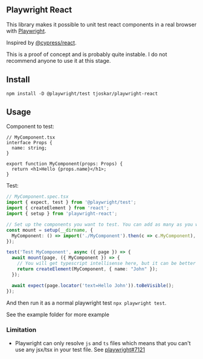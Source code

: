 ## Playwright React

This library makes it possible to unit test react components in a real browser with [Playwright](https://playwright.dev/).

Inspired by [@cypress/react](https://www.npmjs.com/package/@cypress/react).

This is a proof of concept and is probably quite instable. I do not recommend anyone to use it at this stage.

## Install

```
npm install -D @playwright/test tjoskar/playwright-react
```

## Usage

Component to test:

```tsx
// MyComponent.tsx
interface Props {
  name: string;
}

export function MyComponent(props: Props) {
  return <h1>Hello {props.name}</h1>;
}
```

Test:
```ts
// MyComponent.spec.tsx
import { expect, test } from '@playwright/test';
import { createElement } from 'react';
import { setup } from 'playwright-react';

// Set up the components you want to test. You can add as many as you want.
const mount = setup(__dirname, {
  MyComponent: () => import('./MyComponent').then(c => c.MyComponent),
});

test('Test MyComponent', async ({ page }) => {
  await mount(page, ({ MyComponent }) => {
    // You will get typescript intellisense here, but it can be better
    return createElement(MyComponent, { name: "John" });
  });

  await expect(page.locator('text=Hello John')).toBeVisible();
});
```

And then run it as a normal playwright test `npx playwright test`.

See the example folder for more example

### Limitation

- Playwright can only resolve `js` and `ts` files which means that you can't use any jsx/tsx in your test file. See [playwright#7121](https://github.com/microsoft/playwright/issues/7121)
